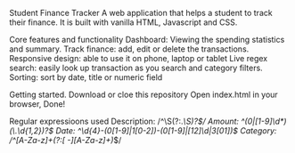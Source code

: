 Student Finance Tracker
A web application that helps a student to track their finance. It is built with vanilla HTML, Javascript and CSS.

Core features and functionality
Dashboard: Viewing the spending statistics and summary.
Track finance: add, edit or delete the transactions.
Responsive design: able to use it on phone, laptop or tablet
Live regex search: easily look up transaction as you search and category filters.
Sorting: sort by date, title or numeric field


Getting started.
Download or cloe this repository
Open index.html in your browser,
Done!

Regular expressioons used
Description: /^\S(?:.*\S)?$/
Amount: ^(0|[1-9]\d*)(\.\d{1,2})?$
Date: ^\d{4}-(0[1-9]|1[0-2])-(0[1-9]|[12]\d|3[01])$
Category: /^[A-Za-z]+(?:[ -][A-Za-z]+)*$/
